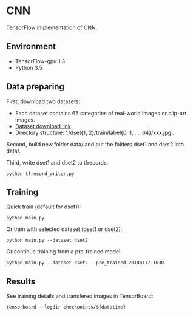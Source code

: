 # CNN
TensorFlow implementation of CNN.

## Environment
* TensorFlow-gpu 1.3
* Python 3.5

## Data preparing
First, download two datasets:

* Each dataset contains 65 categories of real-world images or clip-art images.
* [Dataset download link](https://pan.baidu.com/s/10cT-PIYP2QExZGYEfS6ovw).
* Directory structure: './dset{1, 2}/train/label{0, 1, ..., 64}/xxx.jpg'.

Second, build new folder data/ and put the folders dset1 and dset2 into data/.

Third, write dset1 and dset2 to tfrecords:

```
python tfrecord_writer.py
```

## Training
Quick train (default for dset1):

```
python main.py
```

Or train with selected dataset (dset1 or dset2):

```
python main.py --dataset dset2
```

Or continue training from a pre-trained model:

```
python main.py --dataset dset2 --pre_trained 20180117-1030
```

## Results
See training details and transfered images in TensorBoard:

```
tensorboard --logdir checkpoints/${datetime}
```
